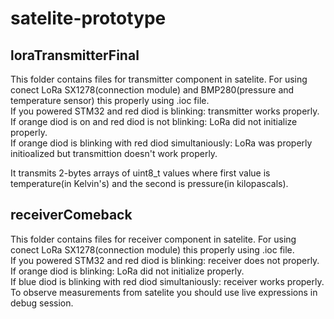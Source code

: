 # satelite-prototype

## loraTransmitterFinal
This folder contains files for transmitter component in satelite. For using conect LoRa SX1278(connection module) and BMP280(pressure and temperature sensor) this properly using .ioc file.  
If you powered STM32 and red diod is blinking: transmitter works properly.  
If orange diod is on and red diod is not blinking: LoRa did not initialize properly.  
If orange diod is blinking with red diod simultaniously: LoRa was properly initioalized but transmittion doesn't work properly.  
  
It transmits 2-bytes arrays of uint8_t values where first value is temperature(in Kelvin's) and the second is pressure(in kilopascals).

## receiverComeback
This folder contains files for receiver component in satelite. For using conect LoRa SX1278(connection module) this properly using .ioc file.  
If you powered STM32 and red diod is blinking: receiver does not properly.
If orange diod is blinking: LoRa did not initialize properly.  
If blue diod is blinking with red diod simultaniously: receiver works properly.  
To observe measurements from satelite you should use live expressions in debug session.